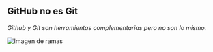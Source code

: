 ## GitHub no es Git

*Github y Git son herramientas complementarias pero no son lo mismo.*

![Imagen de ramas](https://cdn-images-1.medium.com/max/1600/1*qwFrTMnFkcd3U9rFKwwacw.png)
